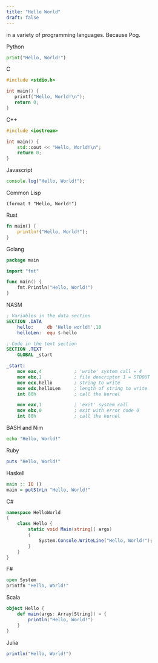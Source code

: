 ```yaml
---
title: "Hello World"
draft: false
---
```


in a variety of programming languages. Because Pog.


Python

```python
print("Hello, World!")
```

C

```c
#include <stdio.h>

int main() {
   printf("Hello, World!\n");
   return 0;
}
```

C++

```cpp
#include <iostream>

int main() {
    std::cout << "Hello, World!\n";
    return 0;
}
```

Javascript

```javascript
console.log("Hello, World!");
```

Common Lisp

```common-lisp
(format t "Hello, World!")
```

Rust

```rust
fn main() {
    println!("Hello, World!");
}
```

Golang

```go
package main

import "fmt"

func main() {
    fmt.Println("Hello, World!")
}
```

NASM

```nasm
; Variables in the data section
SECTION .DATA
    hello:     db 'Hello world!',10
    helloLen:  equ $-hello

; Code in the text section
SECTION .TEXT
    GLOBAL _start

_start:
    mov eax,4            ; 'write' system call = 4
    mov ebx,1            ; file descriptor 1 = STDOUT
    mov ecx,hello        ; string to write
    mov edx,helloLen     ; length of string to write
    int 80h              ; call the kernel

    mov eax,1            ; 'exit' system call
    mov ebx,0            ; exit with error code 0
    int 80h              ; call the kernel
```

BASH and Nim

```bash
echo "Hello, World!"
```

Ruby

```ruby
puts "Hello, World!"
```

Haskell

```haskell
main :: IO ()
main = putStrLn "Hello, World!"
```

C#

```csharp
namespace HelloWorld
{
    class Hello {
        static void Main(string[] args)
        {
            System.Console.WriteLine("Hello, World!");
        }
    }
}
```

F#

```fsharp
open System
printfn "Hello, World!"
```

Scala

```scala
object Hello {
    def main(args: Array[String]) = {
        println("Hello, World!")
    }
}
```

Julia

```julia
println("Hello, World!")
```

